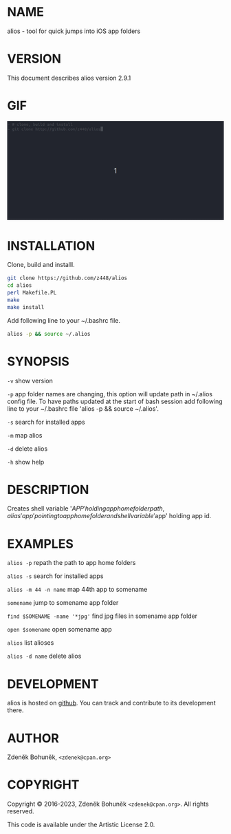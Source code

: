 # NAME

alios - tool for quick jumps into iOS app folders 

# VERSION

This document describes alios version 2.9.1

# GIF

![alios](https://raw.githubusercontent.com/z448/alios/master/alios.gif)

# INSTALLATION

Clone, build and installl.

```bash
git clone https://github.com/z448/alios
cd alios
perl Makefile.PL
make
make install
```

Add following line to your ~/.bashrc file.

```bash
alios -p && source ~/.alios
```


# SYNOPSIS

`-v` show version 

`-p` app folder names are changing, this option will update path in ~/.alios config file. To have paths updated at the start of bash session add following line to your ~/.bashrc file 'alios -p && source ~/.alios'.

`-s` search for installed apps

`-m` map alios

`-d` delete alios

`-h` show help

# DESCRIPTION

Creates shell variable '$APP' holding app home folder path, alias 'app' pointing to app home folder and shell variable '$app' holding app id.

# EXAMPLES

`alios -p` repath the path to app home folders

`alios -s` search for installed apps

`alios -m 44 -n name` map 44th app to somename

`somename` jump to somename app folder

`find $SOMENAME -name '*jpg'` find jpg files in somename app folder

`open $somename` open somename app

`alios` list alioses

`alios -d name` delete alios

# DEVELOPMENT

alios is hosted on [github](https://github.com/z448/alios). You can track and contribute to its development there.

# AUTHOR

Zdeněk Bohuněk, `<zdenek@cpan.org>`

# COPYRIGHT

Copyright © 2016-2023, Zdeněk Bohuněk `<zdenek@cpan.org>`. All rights reserved. 

This code is available under the Artistic License 2.0.
